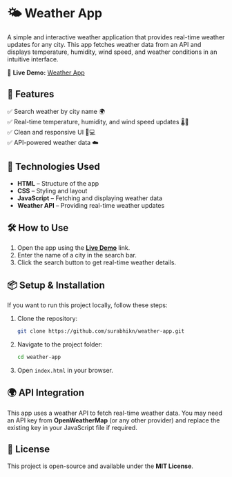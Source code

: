 
# 🌤️ Weather App  

A simple and interactive weather application that provides real-time weather updates for any city. This app fetches weather data from an API and displays temperature, humidity, wind speed, and weather conditions in an intuitive interface.  

🔗 **Live Demo:** [Weather App](https://surabhikn.github.io/weather-app/)  

## 📌 Features  
✅ Search weather by city name 🌍  
✅ Real-time temperature, humidity, and wind speed updates 🌡️💨  
✅ Clean and responsive UI 📱💻  
✅ API-powered weather data ☁️  

## 🚀 Technologies Used  
- **HTML** – Structure of the app  
- **CSS** – Styling and layout  
- **JavaScript** – Fetching and displaying weather data  
- **Weather API** – Providing real-time weather updates  

## 🛠️ How to Use  
1. Open the app using the **[Live Demo](https://surabhikn.github.io/weather-app/)** link.  
2. Enter the name of a city in the search bar.  
3. Click the search button to get real-time weather details.  

## 📦 Setup & Installation  
If you want to run this project locally, follow these steps:  

1. Clone the repository:  
   ```bash
   git clone https://github.com/surabhikn/weather-app.git
   ```  
2. Navigate to the project folder:  
   ```bash
   cd weather-app
   ```  
3. Open `index.html` in your browser.  

## 🌍 API Integration  
This app uses a weather API to fetch real-time weather data. You may need an API key from **OpenWeatherMap** (or any other provider) and replace the existing key in your JavaScript file if required.  

## 📜 License  
This project is open-source and available under the **MIT License**.  
